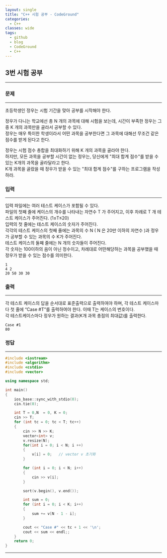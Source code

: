 ```yaml
---
layout: single
title: "C++ 시험 공부 - CodeGround"
categories:
  - C++
classes: wide
tags:
  - github
  - blog
  - CodeGround
  - C++
---
```

## 3번 **시험 공부**
---

### 문제
---
초등학생인 정우는 시험 기간을 맞아 공부를 시작해야 한다.  

정우가 다니는 학교에선 총 N 개의 과목에 대해 시험을 보는데, 시간이 부족한 정우는 그 중 K 개의 과목만을 골라서 공부할 수 있다.  
정우는 매우 특이한 학생이라서 어떤 과목을 공부한다면 그 과목에 대해선 무조건 같은 점수를 받게 된다고 한다.  

정우는 시험 점수 총합을 최대화하기 위해 K 개의 과목을 골라야 한다.  
하지만, 모든 과목을 공부할 시간이 없는 정우는, 당신에게 "최대 합계 점수"를 받을 수 있는 K개의 과목을 골라달라고 한다.  
K개 과목을 골랐을 때 정우가 받을 수 있는 "최대 합계 점수"를 구하는 프로그램을 작성하라.  

### 입력
---
입력 파일에는 여러 테스트 케이스가 포함될 수 있다.  
파일의 첫째 줄에 케이스의 개수를 나타내는 자연수 T 가 주어지고, 이후 차례로 T 개 테스트 케이스가 주어진다. (1≤T≤20)  
입력의 첫 줄에는 테스트 케이스의 숫자가 주어진다.  
각각의 테스트 케이스의 첫째 줄에는 과목의 수 N ( N 은 20만 이하의 자연수 )과 정우가 공부할 수 있는 과목의 수 K가 주어진다.  
테스트 케이스의 둘째 줄에는 N 개의 숫자들이 주어진다.  
각 숫자는 100이하의 음이 아닌 정수이고, 차례대로 어떤해당하는 과목을 공부했을 때 정우가 받을 수 있는 점수를 의미한다.   
```
1
4 2
20 50 30 30
```

### 출력
---
각 테스트 케이스의 답을 순서대로 표준출력으로 출력하여야 하며, 각 테스트 케이스마다 첫 줄에 “Case #T”를 출력하여야 한다. 이때 T는 케이스의 번호이다.  
각 테스트케이스마다 정우가 원하는 결과(K개 과목 총점의 최대값)를 출력한다.  
```
Case #1
80
```

### 정답
---
```c++
#include <iostream>
#include <algorithm>
#include <cstdio>
#include <vector>

using namespace std;

int main()
{
	ios_base::sync_with_stdio(0);
	cin.tie(0);

	int T = 0,N  = 0, K = 0;
	cin >> T;
	for (int tc = 0; tc < T; tc++)
	{
		cin >> N >> K;
		vector<int> v;
		v.resize(N);
		for(int i = 0; i < N; i ++)
		{
		    v[i] = 0;   // vector v 초기화
		}

		for (int i = 0; i < N; i++)
		{
			cin >> v[i];
		}

		sort(v.begin(), v.end());

		int sum = 0;
		for (int i = 0; i < K; i++)
		{
			sum += v[N - 1 - i];
		}

		cout << "Case #" << tc + 1 << '\n';
		cout << sum << endl;;
	}
	return 0;
}
```
---
